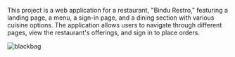 This project is a web application for a restaurant, "Bindu Restro," featuring a landing page, a menu, a sign-in page, and a dining section with various cuisine options. The application allows users to navigate through different pages, view the restaurant's offerings, and sign in to place orders.

![blackbag](https://github.com/paidi29/project2-nexus/assets/113784472/734e2bc2-1b34-45f3-937a-aede6fe9d597)

